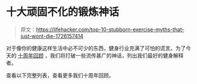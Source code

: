 # 十大顽固不化的锻炼神话

> 原文：<https://lifehacker.com/top-10-stubborn-exercise-myths-that-just-wont-die-1726157414>

对于像你的健康这样生活中必不可少的东西，健身行业充满了可怕的谎言。为了今天的 [十周年回顾](http://lifehacker10.lifehacker.com/welcome-to-lifehackers-10th-anniversary-celebration-1723672659#_ga=1.157736890.1610386042.1433200380) ，我们将打破一些流传甚广的神话，列出我们最好的健身解释者。



查看以下完整列表，查看更多我们十周年回顾。